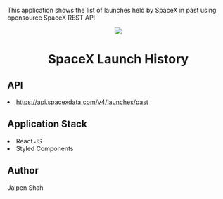 This application shows the list of launches held by SpaceX in past using opensource SpaceX REST API

<p align="center"><img src="https://live.staticflickr.com/65535/49185149122_37f5c52e43_k.jpg"></p>

<h1 align="center">SpaceX Launch History</h1>

## API

<li><a href="https://api.spacexdata.com/v4/launches/past">https://api.spacexdata.com/v4/launches/past</a></li>

## Application Stack

<li>React JS</li>
<li>Styled Components</li>

## Author

Jalpen Shah
